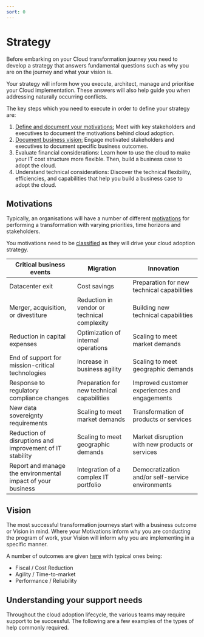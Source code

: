 ```yaml
---
sort: 0
---
```


# Strategy

Before embarking on your Cloud transformation journey you need to develop a strategy that answers fundamental questions such as why you are on the journey and what your vision is.

Your strategy will inform how you execute, architect, manage and prioritise your Cloud implementation.  These answers will also help guide you when addressing naturally occurring conflicts.

The key steps which you need to execute in order to define your strategy are:

1.  [Define and document your motivations:](#Motivations) Meet with key stakeholders and executives to document the motivations behind cloud adoption.
2.  [Document business vision:](#Vision) Engage motivated stakeholders and executives to document specific business outcomes.
3.  Evaluate financial considerations: Learn how to use the cloud to make your IT cost structure more flexible. Then, build a business case to adopt the cloud.
4.  Understand technical considerations: Discover the technical flexibility, efficiencies, and capabilities that help you build a business case to adopt the cloud.


## Motivations

Typically, an organisations will have a number of different [motivations](https://learn.microsoft.com/en-us/azure/cloud-adoption-framework/strategy/motivations) for performing a transformation with varying priorities, time horizons and stakeholders.

You motivations need to be [classified](https://learn.microsoft.com/en-us/azure/cloud-adoption-framework/strategy/motivations#classify-your-motivations) as they will drive your cloud adoption strategy.

|Critical business events					                    |Migration					                    |Innovation						                    |
|-								                                |-						                        |-							                        |
|Datacenter exit						                        |Cost savings					                |Preparation for new technical capabilities		    |
|Merger, acquisition, or divestiture				            |Reduction in vendor or technical complexity	|Building new technical capabilities			    |
|Reduction in capital expenses					                |Optimization of internal operations		    |Scaling to meet market demands				        |
|End of support for mission-critical technologies	            |Increase in business agility			        |Scaling to meet geographic demands			        |
|Response to regulatory compliance changes			            |Preparation for new technical capabilities	    |Improved customer experiences and engagements	    |
|New data sovereignty requirements				                |Scaling to meet market demands			        |Transformation of products or services			    |
|Reduction of disruptions and improvement of IT stability	    |Scaling to meet geographic demands		        |Market disruption with new products or services	|
|Report and manage the environmental impact of your business	|Integration of a complex IT portfolio		    |Democratization and/or self-service environments	|

## Vision

The most successful transformation journeys start with a business outcome or Vision in mind.  Where your Motivations inform why you are conducting the program of work, your Vision will inform why you are implementing in a specific manner.

A number of outcomes are given [here](https://learn.microsoft.com/en-us/azure/cloud-adoption-framework/strategy/business-outcomes/) with typical ones being:
- Fiscal / Cost Reduction
- Agility / Time-to-market
- Performance / Reliability



## Understanding your support needs

Throughout the cloud adoption lifecycle, the various teams may require support to be successful. The following are a few examples of the types of help commonly required.


